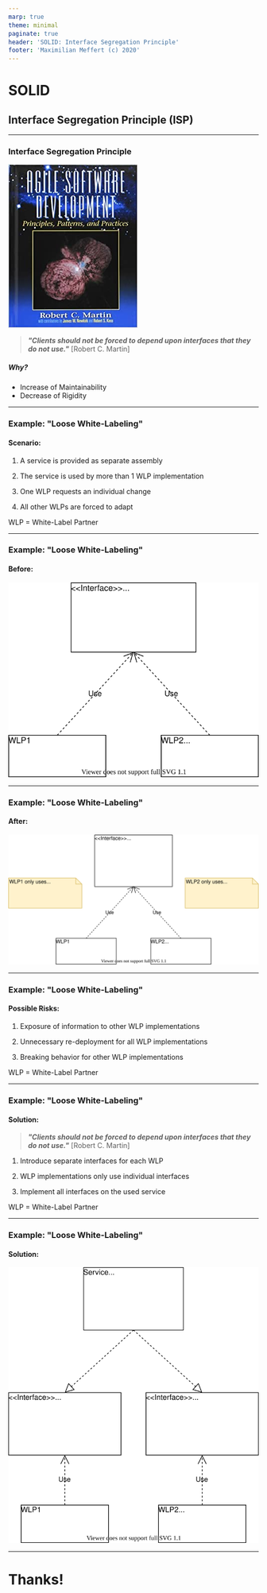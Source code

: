 ```yaml
---
marp: true
theme: minimal
paginate: true
header: 'SOLID: Interface Segregation Principle'
footer: 'Maximilian Meffert (c) 2020'
---
```


# SOLID
## Interface Segregation Principle (ISP)

---

### Interface Segregation Principle

![bg right:40% 80%](./ASDPPP-Book-Cover.jpg)

> **_"Clients should not be forced to depend upon interfaces that they do not use."_** [Robert C. Martin]

##### Why?
* Increase of Maintainability
* Decrease of Rigidity

---

### Example: "Loose White-Labeling"

#### Scenario:

1. A service is provided as separate assembly

2. The service is used by more than 1 WLP implementation

3. One WLP requests an individual change

4. All other WLPs are forced to adapt

WLP = White-Label Partner

---

### Example: "Loose White-Labeling"

#### Before:

![width:1000px height:360px](./LooseWLP-Before.svg)

---

### Example: "Loose White-Labeling"

#### After:

![width:1000px height:360px](./LooseWLP-After.svg)

---

### Example: "Loose White-Labeling"

#### Possible Risks:

1. Exposure of information to other WLP implementations

2. Unnecessary re-deployment for all WLP implementations

3. Breaking behavior for other WLP implementations

WLP = White-Label Partner

---

### Example: "Loose White-Labeling"

#### Solution:

> **_"Clients should not be forced to depend upon interfaces that they do not use."_** [Robert C. Martin]

1. Introduce separate interfaces for each WLP

2. WLP implementations only use individual interfaces

3. Implement all interfaces on the used service

WLP = White-Label Partner

---

### Example: "Loose White-Labeling"

#### Solution:

![width:1000px height:360px](./LooseWLP-Solution.svg)

---

# Thanks!
